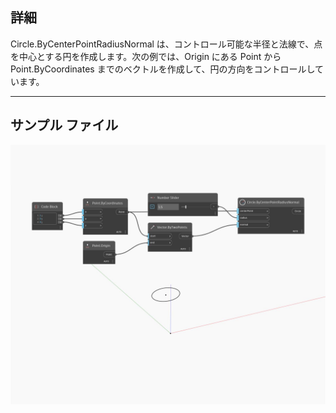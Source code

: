 ## 詳細
Circle.ByCenterPointRadiusNormal は、コントロール可能な半径と法線で、点を中心とする円を作成します。次の例では、Origin にある Point から Point.ByCoordinates までのベクトルを作成して、円の方向をコントロールしています。
___
## サンプル ファイル

![ByCenterPointRadiusNormal](./Autodesk.DesignScript.Geometry.Circle.ByCenterPointRadiusNormal_img.jpg)

